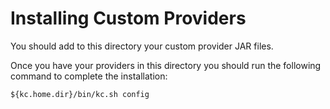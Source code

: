 Installing Custom Providers
===========================

You should add to this directory your custom provider JAR files.

Once you have your providers in this directory you should run the following command to complete the installation:

```
${kc.home.dir}/bin/kc.sh config
```